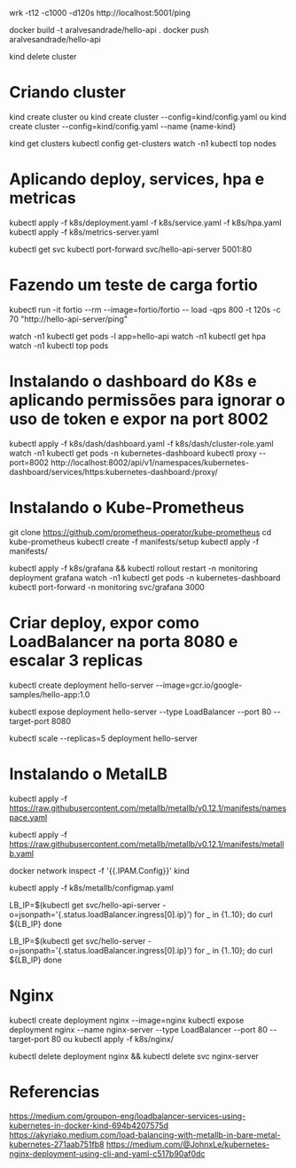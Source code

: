 wrk -t12 -c1000 -d120s http://localhost:5001/ping

docker build -t aralvesandrade/hello-api .
docker push aralvesandrade/hello-api

kind delete cluster

# Criando cluster

kind create cluster
ou
kind create cluster --config=kind/config.yaml
ou
kind create cluster --config=kind/config.yaml --name {name-kind}

kind get clusters
kubectl config get-clusters
watch -n1 kubectl top nodes

# Aplicando deploy, services, hpa e metricas

kubectl apply -f k8s/deployment.yaml -f k8s/service.yaml -f k8s/hpa.yaml
kubectl apply -f k8s/metrics-server.yaml

kubectl get svc
kubectl port-forward svc/hello-api-server 5001:80

# Fazendo um teste de carga fortio 

kubectl run -it fortio --rm --image=fortio/fortio -- load -qps 800 -t 120s -c 70 "http://hello-api-server/ping"

watch -n1 kubectl get pods -l app=hello-api
watch -n1 kubectl get hpa
watch -n1 kubectl top pods

# Instalando o dashboard do K8s e aplicando permissões para ignorar o uso de token e expor na port 8002

kubectl apply -f k8s/dash/dashboard.yaml -f k8s/dash/cluster-role.yaml
watch -n1 kubectl get pods -n kubernetes-dashboard
kubectl proxy --port=8002
http://localhost:8002/api/v1/namespaces/kubernetes-dashboard/services/https:kubernetes-dashboard:/proxy/

# Instalando o Kube-Prometheus

git clone https://github.com/prometheus-operator/kube-prometheus
cd kube-prometheus
kubectl create -f manifests/setup
kubectl apply -f manifests/

kubectl apply -f k8s/grafana && kubectl rollout restart -n monitoring deployment grafana
watch -n1 kubectl get pods -n kubernetes-dashboard
kubectl port-forward -n monitoring svc/grafana 3000

# Criar deploy, expor como LoadBalancer na porta 8080 e escalar 3 replicas

kubectl create deployment hello-server --image=gcr.io/google-samples/hello-app:1.0

kubectl expose deployment hello-server --type LoadBalancer --port 80 --target-port 8080

kubectl scale --replicas=5 deployment hello-server

# Instalando o MetalLB

kubectl apply -f https://raw.githubusercontent.com/metallb/metallb/v0.12.1/manifests/namespace.yaml

kubectl apply -f https://raw.githubusercontent.com/metallb/metallb/v0.12.1/manifests/metallb.yaml

docker network inspect -f '{{.IPAM.Config}}' kind

kubectl apply -f k8s/metallb/configmap.yaml

LB_IP=$(kubectl get svc/hello-api-server -o=jsonpath='{.status.loadBalancer.ingress[0].ip}')
for _ in {1..10}; do
  curl ${LB_IP}
done

LB_IP=$(kubectl get svc/hello-server -o=jsonpath='{.status.loadBalancer.ingress[0].ip}')
for _ in {1..10}; do
  curl ${LB_IP}
done

# Nginx

kubectl create deployment nginx --image=nginx
kubectl expose deployment nginx --name nginx-server --type LoadBalancer --port 80 --target-port 80
ou
kubectl apply -f k8s/nginx/

kubectl delete deployment nginx && kubectl delete svc nginx-server

# Referencias

https://medium.com/groupon-eng/loadbalancer-services-using-kubernetes-in-docker-kind-694b4207575d
https://akyriako.medium.com/load-balancing-with-metallb-in-bare-metal-kubernetes-271aab751fb8
https://medium.com/@JohnxLe/kubernetes-nginx-deployment-using-cli-and-yaml-c517b90af0dc

